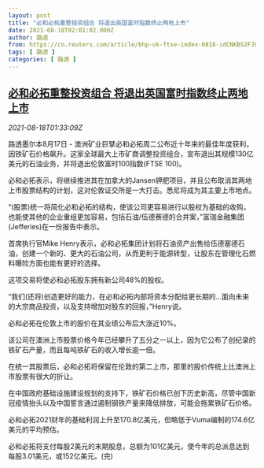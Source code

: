 ```yaml
---
layout: post
title: "必和必拓重整投资组合 将退出英国富时指数终止两地上市"
date: 2021-08-18T02:01:02.000Z
author: 路透
from: https://cn.reuters.com/article/bhp-uk-ftse-index-0818-idCNKBS2FJ034
tags: [ 路透 ]
categories: [ 路透 ]
---
```

<!--1629252062000-->
[必和必拓重整投资组合 将退出英国富时指数终止两地上市](https://cn.reuters.com/article/bhp-uk-ftse-index-0818-idCNKBS2FJ034)
------

<div>
<div><i>2021-08-18T01:33:09Z</i></div><p>路透墨尔本8月17日 - 澳洲矿业巨擘必和必拓周二公布近十年来的最佳年度获利，因铁矿石价格飙升。这家全球最大上市矿商调整投资组合，宣布退出其规模130亿美元的石油业务，并将退出伦敦富时100指数(FTSE 100)。</p><p>必和必拓表示，将继续推进其在加拿大的Jansen钾肥项目，并且公布取消其两地上市股票结构的计划，这对伦敦证交所是一大打击。悉尼将成为其主要上市地点。</p><p>“(股票)统一将简化必和必拓的结构，使该公司更容易进行以股权为基础的收购，也能使其他的企业重组更加容易，包括石油/伍德赛德的合并案，”富瑞金融集团(Jefferies)在一份报告中表示。</p><p>首席执行官Mike Henry表示，必和必拓集团计划将石油资产出售给伍德塞德石油，创建一个新的、更大的石油公司，从而更利于能源转型，让股东在管理化石燃料曝险方面也能有更好的选择。</p><p>这项交易将使必和必拓股东拥有新公司48%的股权。</p><p>“我们(还将)创造更好的能力，在必和必拓内部将资本分配给更长期的...面向未来的大宗商品投资，以及支持增加对股东的回报，”Henry说。</p><p>必和必拓在伦敦上市的股价在其业绩公布后大涨近10%。</p><p>该公司在澳洲上市股票价格今年已经攀升了五分之一以上，因为它公布了创纪录的铁矿石产量，而且每吨铁矿石的收入增长逾一倍。</p><p>在统一其股票后，必和必拓将保留在伦敦的第二上市，那里的股价传统上比澳洲上市股票有很大的折让。</p><p>在中国政府基础设施建设规划的支持下，铁矿石价格已创下历史新高，尽管中国新冠疫情抬头以及中国誓言通过遏制钢铁产量来降低排放，可能会拖累铁矿石价格。</p><p>必和必拓2021财年的基础利润上升至170.8亿美元，但略低于Vuma编制的174.6亿美元的平均预估。</p><p>必和必拓将支付每股2美元的末期股息，总额为101亿美元，使今年的总派息达到每股3.01美元，或152亿美元。(完)</p>
</div>
